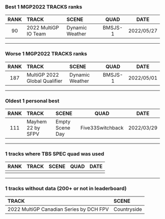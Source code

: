 ### Best 1 MGP2022 TRACKS ranks
|RANK|TRACK|SCENE|QUAD|DATE|
|:---:|:---|:---|:---:|:---:|
|90|2022 MultiGP IO Team|Dynamic Weather|BMSJS-1|2022/05/27|
---
### Worse 1 MGP2022 TRACKS ranks
|RANK|TRACK|SCENE|QUAD|DATE|
|:---:|:---|:---|:---:|:---:|
|187|MultiGP 2022 Global Qualifier|Dynamic Weather|BMSJS-1|2022/05/01|
---
### Oldest 1 personal best
|RANK|TRACK|SCENE|QUAD|DATE|
|:---:|:---|:---|:---:|:---:|
|111|Mayhem 22 by SFPV|Empty Scene Day|Five33Switchback|2022/03/29|
---
### 1 tracks where TBS SPEC quad was used
|RANK|TRACK|SCENE|QUAD|DATE|
|:---:|:---|:---|:---:|:---:|
||||||
---
### 1 tracks without data (200+ or not in leaderboard)
|TRACK|SCENE|
|:---|:---|
|2022 MultiGP Canadian Series by DCH FPV|Countryside|
